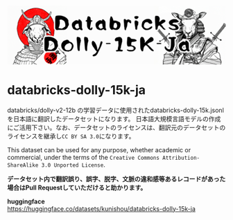 <img src="image/top.png" alt="dolly">

# databricks-dolly-15k-ja

databricks/dolly-v2-12b の学習データに使用されたdatabricks-dolly-15k.jsonl を日本語に翻訳したデータセットになります。  日本語大規模言語モデルの作成にご活用下さい。なお、データセットのライセンスは、翻訳元のデータセットのライセンスを継承し`CC BY SA 3.0`になります。

This dataset can be used for any purpose, whether academic or commercial, under the terms of the `Creative Commons Attribution-ShareAlike 3.0 Unported License`.

**データセット内で翻訳誤り、誤字、脱字、文脈の違和感等あるレコードがあった場合はPull Requestしていただけると助かります。**

**huggingface**  
https://huggingface.co/datasets/kunishou/databricks-dolly-15k-ja
